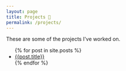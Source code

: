 ```yaml
---
layout: page
title: Projects 🔱
permalink: /projects/
---
```


These are some of the projects I've worked on.
<ul>
{% for post in site.posts %}
<li><a href= "{{ post.url }}">{{post.title}}</a></li>
{% endfor %}
</ul>
